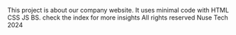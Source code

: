 This project is about our company website. It uses minimal code with HTML CSS JS BS. check the index for more insights
All rights reserved
Nuse Tech 2024

